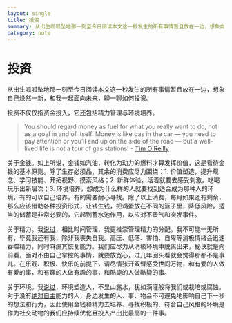 ```yaml
---
layout: single
title: 投资
summary: 从出生呱呱坠地那一刻至今日阅读本文这一秒发生的所有事情暂且放在一边，想象自己焕然一新，和我一起面向未来，聊一聊如何投资。
category: note
---
```


# 投资

从出生呱呱坠地那一刻至今日阅读本文这一秒发生的所有事情暂且放在一边，想象自己焕然一新，和我一起面向未来，聊一聊如何投资。

投资不仅仅指资金投入，它还包括精力管理与环境培养。

> You should regard money as fuel for what you really want to do, not as a goal in and of itself. Money is like gas in the car — you need to pay attention or you’ll end up on the side of the road — but a well-lived life is not a tour of gas stations! - [Tim O'Reilly](http://radar.oreilly.com/2009/01/work-on-stuff-that-matters-fir.html)

关于金钱。如上所说，金钱如汽油，转化为动力的燃料才算发挥价值，这是看待金钱的基本原则。除了生存必须品，其余的消费应尽力围绕：1. 价值塑造，提升观念、学习技能、开拓视野、摸索风格；2. 新鲜体验，活着就要去感受刺激，吃喝玩乐出新层次；3. 环境培养，想成为什么样的人就要找到适合成为那种人的环境，有的可以自己培养，有的需要耐心寻找。除了以上消费，每月如果还有剩余，那么应该借助各种投资形式，让钱生钱，把鸡蛋放在不同的篮子里，降低风险。适当的储蓄是非常必要的，它起到蓄水池作用，以应对不景气和突发事件。

关于精力。我[说过](/note/focus.html)，相比时间管理，我更推崇管理精力的分配。我不可能一无所有，毕竟我还有我，除非我丧失自我。高压、低落、害怕、自卑等消极情绪会迅速吞噬精力，同时麻痹其恢复能力。我们应尽力从消极环境中脱离出来，秘诀就是向前看，面对不由自己掌控的事情，就要放宽心，过几年回头看就会觉得那都不是事儿。在乐观、积极、快乐的前提下，请尽情张开双臂感受世间万物，和有爱的人做有爱的事，和有趣的人做有趣的事，和酷毙的人做酷毙的事。

关于环境。我[说过](/note/environment.html)，环境塑造人，不显山露水，犹如滴灌般将我们或栽培或腐蚀。对于没有[绝对自主](/note/grit.html)能力的人，身边发生的人、事、物会不可避免地影响自己下一秒的想法和行为，因此使用金钱和精力去培养、寻找积极的、符合自己风格的环境是作为社交动物的我们应持续优化且投入产出比最高的一件事。
